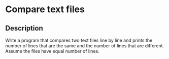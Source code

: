 # Compare text files

## Description
Write a program that compares two text files line by line and prints the number of lines that are the same and the number of lines that are different.
Assume the files have equal number of lines.
